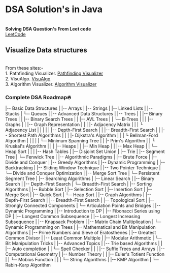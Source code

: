 <h1>DSA Solution's in Java</h1><br>
<b>Solving DSA Question's From Leet code</b><br>
<a href="https://leetcode.com/chiragsingh8926/" target="_blank">LeetCode</a>
<br>
<h2>Visualize Data structures </h2>
<br>
From these sites:- <br>
1. Pathfinding Visualizer. 
<a href="https://clementmihailescu.github.io/Pathfinding-Visualizer/" target="_blank">Pathfinding Visualizer</a>
<br>
2. VisuAlgo.
<a href="https://visualgo.net/en" target="_blank">VisuAlgo</a>
<br>
3. Algorithm Visualizer.
<a href="https://algorithm-visualizer.org" target="_blank">Algorithm Visualizer</a>
<br>
<h3>Complete DSA Roadmap🔥</h3>
  <p>
  |-- Basic Data Structures
  |     |-- Arrays
  |     |-- Strings
  |     |-- Linked Lists
  |     |-- Stacks
  |    └─ Queues
  |
  |-- Advanced Data Structures
  |     |-- Trees
  |     |     |-- Binary Trees
  |     |     |-- Binary Search Trees
  |     |     |-- AVL Trees
  |     |    └─ B-Trees
  |     |
  |     |-- Graphs
  |     |     |-- Graph Representation
  |     |     |      |- Adjacency Matrix
  |     |     |     └ Adjacency List
  |     |     |
  |     |     |-- Depth-First Search
  |     |     |-- Breadth-First Search
  |     |     |-- Shortest Path Algorithms
  |     |     |      |- Dijkstra's Algorithm
  |     |     |     └ Bellman-Ford Algorithm
  |     |     |
  |     |    └─ Minimum Spanning Tree
  |     |            |- Prim's Algorithm
  |     |           └ Kruskal's Algorithm
  |     |
  |     |-- Heaps
  |     |     |-- Min Heap
  |     |     |-- Max Heap
  |     |    └─ Heap Sort
  |     |
  |     |-- Hash Tables
  |     |-- Disjoint Set Union
  |     |-- Trie
  |     |-- Segment Tree
  |    └─ Fenwick Tree
  |
  |-- Algorithmic Paradigms
  |     |-- Brute Force
  |     |-- Divide and Conquer
  |     |-- Greedy Algorithms
  |     |-- Dynamic Programming
  |     |-- Backtracking
  |     |-- Sliding Window Technique
  |     |-- Two Pointer Technique
  |    └─ Divide and Conquer Optimization
  |           |-- Merge Sort Tree
  |          └─ Persistent Segment Tree
  |
  |-- Searching Algorithms
  |     |-- Linear Search
  |     |-- Binary Search
  |     |-- Depth-First Search
  |    └─ Breadth-First Search
  |
  |-- Sorting Algorithms
  |     |-- Bubble Sort
  |     |-- Selection Sort
  |     |-- Insertion Sort
  |     |-- Merge Sort
  |     |-- Quick Sort
  |    └─ Heap Sort
  |
  |-- Graph Algorithms
  |     |-- Depth-First Search
  |     |-- Breadth-First Search
  |     |-- Topological Sort
  |     |-- Strongly Connected Components
  |    └─ Articulation Points and Bridges
  |
  |-- Dynamic Programming
  |     |-- Introduction to DP
  |     |-- Fibonacci Series using DP
  |     |-- Longest Common Subsequence
  |     |-- Longest Increasing Subsequence
  |     |-- Knapsack Problem
  |     |-- Matrix Chain Multiplication
  |    └─ Dynamic Programming on Trees
  |
  |-- Mathematical and Bit Manipulation Algorithms
  |     |-- Prime Numbers and Sieve of Eratosthenes
  |     |-- Greatest Common Divisor
  |     |-- Least Common Multiple
  |     |-- Modular Arithmetic
  |    └─ Bit Manipulation Tricks
  |
  |-- Advanced Topics
  |     |-- Trie based Algorithms
  |     |     |-- Auto completion
  |     |    └─ Spell Checker
  |     |
  |     |-- Suffix Trees and Arrays
  |     |-- Computational Geometry
  |     |-- Number Theory
  |     |     |-- Euler's Totient Function
  |     |    └─ Mobius Function
  |     |
  |    └─ String Algorithms
  |            |-- KMP Algorithm
  |           └─ Rabin-Karp Algorithm

</p>
